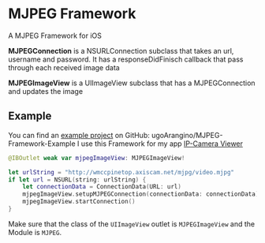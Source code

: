 # MJPEG Framework

A MJPEG Framework for iOS

**MJPEGConnection** is a NSURLConnection subclass that takes an url, username and password. 
It has a responseDidFinisch callback that pass through each received image data

**MJPEGImageView** is a UIImageView subclass that has a MJPEGConnection and updates the image

## Example

You can find an [example project](https://github.com/ugoArangino/MJPEG-Framework-Example) on GitHub: ugoArangino/MJPEG-Framework-Example
I use this Framework for my app [IP-Camera Viewer](https://itunes.apple.com/de/app/ip-camera-viewer/id806365210)

```swift
@IBOutlet weak var mjpegImageView: MJPEGImageView!

let urlString = "http://wmccpinetop.axiscam.net/mjpg/video.mjpg"
if let url = NSURL(string: urlString) {
    let connectionData = ConnectionData(URL: url)
    mjpegImageView.setupMJPEGConnection(connectionData: connectionData)
    mjpegImageView.startConnection()
}
```

Make sure that the class of the `UIImageView` outlet is `MJPEGImageView` and the Module is `MJPEG`.
